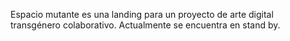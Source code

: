 Espacio mutante es una landing para un proyecto de arte digital transgénero colaborativo.
Actualmente se encuentra en stand by.
